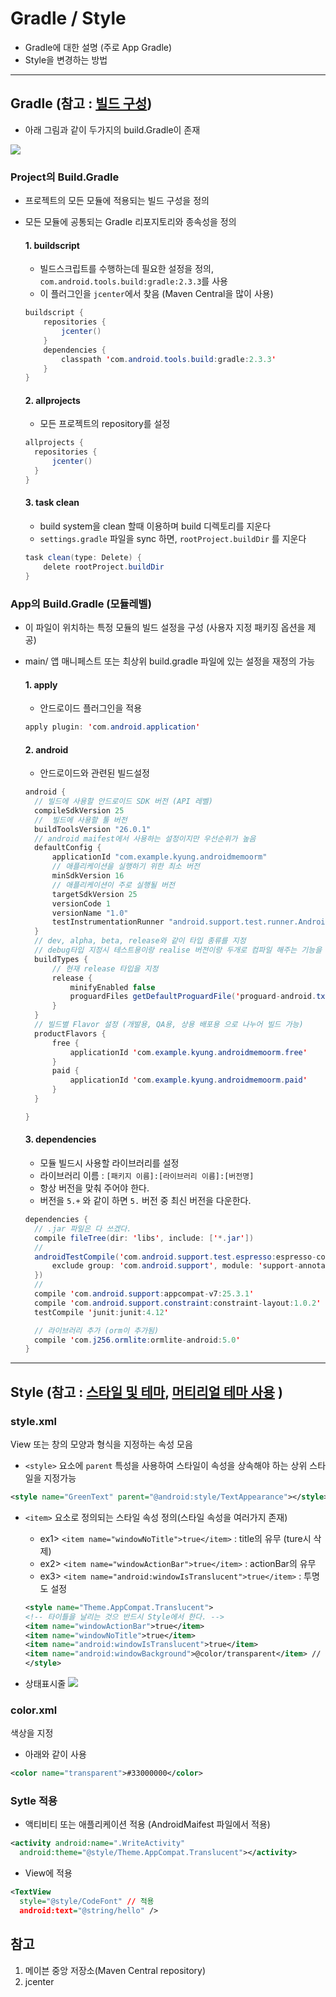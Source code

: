 # Gradle / Style
- Gradle에 대한 설명 (주로 App Gradle)
- Style을 변경하는 방법

---

## Gradle (참고 : [빌드 구성](https://developer.android.com/studio/build/index.html?hl=ko))
- 아래 그림과 같이 두가지의 build.Gradle이 존재

![](https://github.com/Lee-KyungSeok/Study/blob/master/Android/Contents/Gradle%2CStyle/picture/gradle1.png)

### Project의 Build.Gradle
- 프로젝트의 모든 모듈에 적용되는 빌드 구성을 정의
- 모든 모듈에 공통되는 Gradle 리포지토리와 종속성을 정의

  #### 1. buildscript
  - 빌드스크립트를 수행하는데 필요한 설정을 정의, `com.android.tools.build:gradle:2.3.3`를 사용
  - 이 플러그인을 `jcenter`에서 찾음 (Maven Central을 많이 사용)
  ```java
  buildscript {
      repositories {
          jcenter()
      }
      dependencies {
          classpath 'com.android.tools.build:gradle:2.3.3'
      }
  }
  ```

  #### 2. allprojects
  - 모든 프로젝트의 repository를 설정
  ```java
  allprojects {
    repositories {
        jcenter()
    }
  }
  ```

  #### 3. task clean
  - build system을 clean 할때 이용하며 build 디렉토리를 지운다
  - `settings.gradle` 파일을 sync 하면, `rootProject.buildDir` 를 지운다
  ```java
  task clean(type: Delete) {
      delete rootProject.buildDir
  }
  ```

### App의 Build.Gradle (모듈레벨)
- 이 파일이 위치하는 특정 모듈의 빌드 설정을 구성 (사용자 지정 패키징 옵션을 제공)
- main/ 앱 매니페스트 또는 최상위 build.gradle 파일에 있는 설정을 재정의 가능

  #### 1. apply
  -  안드로이드 플러그인을 적용
  ```java
  apply plugin: 'com.android.application'
  ```

  #### 2. android
  - 안드로이드와 관련된 빌드설정
  ```java
  android {
    // 빌드에 사용할 안드로이드 SDK 버전 (API 레벨)
    compileSdkVersion 25
    //  빌드에 사용할 툴 버전
    buildToolsVersion "26.0.1"
    // android maifest에서 사용하는 설정이지만 우선순위가 높음
    defaultConfig {
        applicationId "com.example.kyung.androidmemoorm"
        // 애플리케이션을 실행하기 위한 최소 버전
        minSdkVersion 16
        // 애플리케이션이 주로 실행될 버전
        targetSdkVersion 25
        versionCode 1
        versionName "1.0"
        testInstrumentationRunner "android.support.test.runner.AndroidJUnitRunner"
    }
    // dev, alpha, beta, release와 같이 타입 종류를 지정
    // debug타입 지정시 테스트용이랑 realise 버전이랑 두개로 컴파일 해주는 기능을 지니게 된다.
    buildTypes {
        // 현재 release 타입을 지정
        release {
            minifyEnabled false
            proguardFiles getDefaultProguardFile('proguard-android.txt'), 'proguard-rules.pro'
        }
    }
    // 빌드별 Flavor 설정 (개발용, QA용, 상용 배포용 으로 나누어 빌드 가능)
    productFlavors {
        free {
            applicationId 'com.example.kyung.androidmemoorm.free'
        }
        paid {
            applicationId 'com.example.kyung.androidmemoorm.paid'
        }
    }

  }
  ```

  #### 3. dependencies
  - 모듈 빌드시 사용할 라이브러리를 설정
  - 라이브러리 이름 : `[패키지 이름]:[라이브러리 이름]:[버전명]`
  - 항상 버전을 맞춰 주어야 한다.
  - 버전을 `5.+` 와 같이 하면 `5.` 버전 중 최신 버전을 다운한다.
  ```java
  dependencies {
    // .jar 파일은 다 쓰겠다.
    compile fileTree(dir: 'libs', include: ['*.jar'])
    //
    androidTestCompile('com.android.support.test.espresso:espresso-core:2.2.2', {
        exclude group: 'com.android.support', module: 'support-annotations'
    })
    //
    compile 'com.android.support:appcompat-v7:25.3.1'
    compile 'com.android.support.constraint:constraint-layout:1.0.2'
    testCompile 'junit:junit:4.12'

    // 라이브러리 추가 (orm이 추가됨)
    compile 'com.j256.ormlite:ormlite-android:5.0'
  }
  ```

---

## Style (참고 : [스타일 및 테마](https://developer.android.com/guide/topics/ui/themes.html), [머티리얼 테마 사용](https://developer.android.com/training/material/theme.html) )

### style.xml
View 또는 창의 모양과 형식을 지정하는 속성 모음

  - `<style>` 요소에 `parent` 특성을 사용하여 스타일이 속성을 상속해야 하는 상위 스타일을 지정가능
  ```xml
  <style name="GreenText" parent="@android:style/TextAppearance"></style>
  ```

  - `<item>` 요소로 정의되는 스타일 속성 정의(스타일 속성을 여러가지 존재)
    - ex1> `<item name="windowNoTitle">true</item>` : title의 유무 (ture시 삭제)
    - ex2> `<item name="windowActionBar">true</item>` : actionBar의 유무
    - ex3> `<item name="android:windowIsTranslucent">true</item>` : 투명도 설정
    ```xml
    <style name="Theme.AppCompat.Translucent">
    <!-- 타이틀을 날리는 것으 반드시 Style에서 한다. -->
    <item name="windowActionBar">true</item>
    <item name="windowNoTitle">true</item>
    <item name="android:windowIsTranslucent">true</item>
    <item name="android:windowBackground">@color/transparent</item> // color 설정 적용
    </style>
    ```

  - 상태표시줄
    ![](https://github.com/Lee-KyungSeok/Study/blob/master/Android/Contents/Gradle%2CStyle/picture/style1.png)


### color.xml
색상을 지정
  - 아래와 같이 사용
  ```xml
  <color name="transparent">#33000000</color>
  ```

### Sytle 적용

  - 액티비티 또는 애플리케이션 적용 (AndroidMaifest 파일에서 적용)
  ```xml
  <activity android:name=".WriteActivity"
    android:theme="@style/Theme.AppCompat.Translucent"></activity>
  ```

  - View에 적용
  ```xml
  <TextView
    style="@style/CodeFont" // 적용
    android:text="@string/hello" />
  ```


## 참고
1. 메이븐 중앙 저장소(Maven Central repository)
2. jcenter
